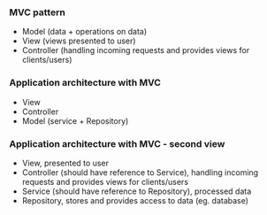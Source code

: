 ### MVC pattern
- Model (data + operations on data)
- View (views presented to user)
- Controller (handling incoming requests and provides views for clients/users)

### Application architecture with MVC
* View
* Controller
* Model (service + Repository)

### Application architecture with MVC - second view
- View, presented to user
- Controller (should have reference to Service), handling incoming requests and provides views for clients/users
- Service (should have reference to Repository), processed data
- Repository, stores and provides access to data (eg. database)
